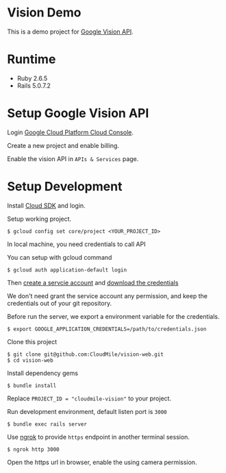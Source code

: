 # Vision Demo

This is a demo project for [Google Vision API](https://cloud.google.com/vision/).

# Runtime

* Ruby 2.6.5
* Rails 5.0.7.2

# Setup Google Vision API

Login [Google Cloud Platform Cloud Console](https://console.cloud.google.com).

Create a new project and enable billing.

Enable the vision API in `APIs & Services` page.

# Setup Development

Install [Cloud SDK](https://cloud.google.com/sdk/downloads) and login.

Setup working project.

```shell
$ gcloud config set core/project <YOUR_PROJECT_ID>
```

In local machine, you need credentials to call API

You can setup with gcloud command

```shell
$ gcloud auth application-default login
```

Then [create a servcie account](https://cloud.google.com/iam/docs/creating-managing-service-accounts#creating) and [download the credentials](https://cloud.google.com/iam/docs/creating-managing-service-account-keys#creating_service_account_keys)

We don't need grant the service account any permission, and keep the credentials out of your git repository.

Before run the server, we export a environment variable for the credentials.

```shell
$ export GOOGLE_APPLICATION_CREDENTIALS=/path/to/credentials.json
```

Clone this project

```shell
$ git clone git@github.com:CloudMile/vision-web.git
$ cd vision-web
```

Install dependency gems

```shell
$ bundle install
```

Replace `PROJECT_ID = "cloudmile-vision"` to your project.

Run development environment, default listen port is `3000`

```shell
$ bundle exec rails server
```

Use [ngrok](https://ngrok.com/) to provide `https` endpoint in another terminal session.

```shell
$ ngrok http 3000
```

Open the https url in browser, enable the using camera permission.
